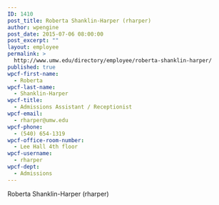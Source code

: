 ```yaml
---
ID: 1410
post_title: Roberta Shanklin-Harper (rharper)
author: wpengine
post_date: 2015-07-06 08:00:00
post_excerpt: ""
layout: employee
permalink: >
  http://www.umw.edu/directory/employee/roberta-shanklin-harper/
published: true
wpcf-first-name:
  - Roberta
wpcf-last-name:
  - Shanklin-Harper
wpcf-title:
  - Admissions Assistant / Receptionist
wpcf-email:
  - rharper@umw.edu
wpcf-phone:
  - (540) 654-1319
wpcf-office-room-number:
  - Lee Hall 4th floor
wpcf-username:
  - rharper
wpcf-dept:
  - Admissions
---
```

Roberta Shanklin-Harper (rharper)